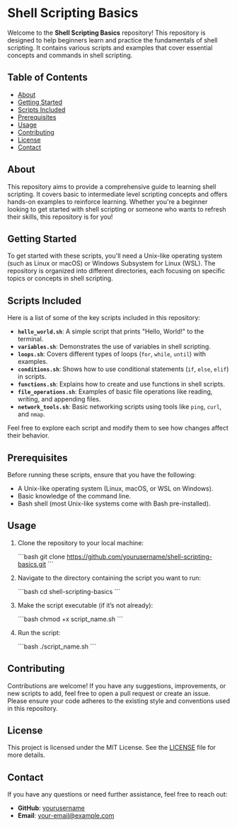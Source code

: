 
# Shell Scripting Basics

Welcome to the **Shell Scripting Basics** repository! This repository is designed to help beginners learn and practice the fundamentals of shell scripting. It contains various scripts and examples that cover essential concepts and commands in shell scripting.

## Table of Contents

- [About](#about)
- [Getting Started](#getting-started)
- [Scripts Included](#scripts-included)
- [Prerequisites](#prerequisites)
- [Usage](#usage)
- [Contributing](#contributing)
- [License](#license)
- [Contact](#contact)

## About

This repository aims to provide a comprehensive guide to learning shell scripting. It covers basic to intermediate level scripting concepts and offers hands-on examples to reinforce learning. Whether you're a beginner looking to get started with shell scripting or someone who wants to refresh their skills, this repository is for you!

## Getting Started

To get started with these scripts, you'll need a Unix-like operating system (such as Linux or macOS) or Windows Subsystem for Linux (WSL). The repository is organized into different directories, each focusing on specific topics or concepts in shell scripting.

## Scripts Included

Here is a list of some of the key scripts included in this repository:

- **`hello_world.sh`**: A simple script that prints "Hello, World!" to the terminal.
- **`variables.sh`**: Demonstrates the use of variables in shell scripting.
- **`loops.sh`**: Covers different types of loops (`for`, `while`, `until`) with examples.
- **`conditions.sh`**: Shows how to use conditional statements (`if`, `else`, `elif`) in scripts.
- **`functions.sh`**: Explains how to create and use functions in shell scripts.
- **`file_operations.sh`**: Examples of basic file operations like reading, writing, and appending files.
- **`network_tools.sh`**: Basic networking scripts using tools like `ping`, `curl`, and `nmap`.

Feel free to explore each script and modify them to see how changes affect their behavior.

## Prerequisites

Before running these scripts, ensure that you have the following:

- A Unix-like operating system (Linux, macOS, or WSL on Windows).
- Basic knowledge of the command line.
- Bash shell (most Unix-like systems come with Bash pre-installed).

## Usage

1. Clone the repository to your local machine:

   \`\`\`bash
   git clone https://github.com/yourusername/shell-scripting-basics.git
   \`\`\`

2. Navigate to the directory containing the script you want to run:

   \`\`\`bash
   cd shell-scripting-basics
   \`\`\`

3. Make the script executable (if it’s not already):

   \`\`\`bash
   chmod +x script_name.sh
   \`\`\`

4. Run the script:

   \`\`\`bash
   ./script_name.sh
   \`\`\`

## Contributing

Contributions are welcome! If you have any suggestions, improvements, or new scripts to add, feel free to open a pull request or create an issue. Please ensure your code adheres to the existing style and conventions used in this repository.

## License

This project is licensed under the MIT License. See the [LICENSE](LICENSE) file for more details.

## Contact

If you have any questions or need further assistance, feel free to reach out:

- **GitHub**: [yourusername](https://github.com/yourusername)
- **Email**: your-email@example.com
